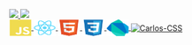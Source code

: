  <div>
  <a href="https://github.com/CarlosMoreira2021">
  <img height="180em" src="https://github-readme-stats.vercel.app/api?username=CarlosMoreira2021&show_icons=true&theme=draculaSoft&include_all_commits=true&count_private=true"/>
  <img height="180em" src="https://github-readme-stats.vercel.app/api/top-langs/?username=CarlosMoreira2021&layout=compact&langs_count=7&theme=draculaSoft"/>
</div>
 <img align="center" alt="Carlos-Js" height="30" width="40" src="https://raw.githubusercontent.com/devicons/devicon/master/icons/javascript/javascript-plain.svg">
  <img align="center" alt="Carlos-React" height="30" width="40" src="https://raw.githubusercontent.com/devicons/devicon/master/icons/react/react-original.svg">
  <img align="center" alt="Carlos-HTML" height="30" width="40" src="https://raw.githubusercontent.com/devicons/devicon/master/icons/html5/html5-original.svg">
  <img align="center" alt="Carlos-CSS" height="30" width="40" src="https://raw.githubusercontent.com/devicons/devicon/master/icons/css3/css3-original.svg">
  <img align="center" alt="Carlos-CSS" height="30" width="40" src="https://raw.githubusercontent.com/devicons/devicon/master/icons/dart/dart-original.svg">
   <img align="center" alt="Carlos-CSS" height="30" width="40" src="https://raw.githubusercontent.com/devicons/devicon/master/icons/node/node-original.svg">
 


